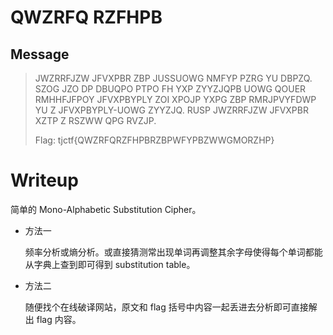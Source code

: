 # QWZRFQ RZFHPB

## Message

> JWZRRFJZW JFVXPBR ZBP JUSSUOWG NMFYP PZRG YU DBPZQ. SZOG JZO DP DBUQPO PTPO FH YXP ZYYZJQPB UOWG QOUER RMHHFJFPOY JFVXPBYPLY ZOI XPOJP YXPG ZBP RMRJPVYFDWP YU Z JFVXPBYPLY-UOWG ZYYZJQ. RUSP JWZRRFJZW JFVXPBR XZTP Z RSZWW QPG RVZJP.
>
> Flag: tjctf{QWZRFQRZFHPBRZBPWFYPBZWWGMORZHP}

# Writeup

简单的 Mono-Alphabetic Substitution Cipher。

- 方法一

  频率分析或熵分析。或直接猜测常出现单词再调整其余字母使得每个单词都能从字典上查到即可得到 substitution table。

- 方法二

  随便找个在线破译网站，原文和 flag 括号中内容一起丢进去分析即可直接解出 flag 内容。